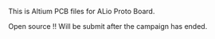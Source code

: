 This is Altium PCB files for ALio Proto Board. 

Open source !! Will be submit after the campaign has ended.

